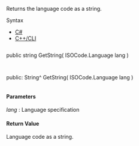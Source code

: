 Returns the language code as a string.

Syntax

* [C#](#i-syntax-CS)
* [C++/CLI](#i-syntax-CPP2005)

```
```
public string GetString( 
   ISOCode.Language lang
)
```
```

```
```
public:
String^ GetString( 
   ISOCode.Language lang
)
```
```

#### Parameters

*lang*
:   Language specification

#### Return Value

Language code as a string.


